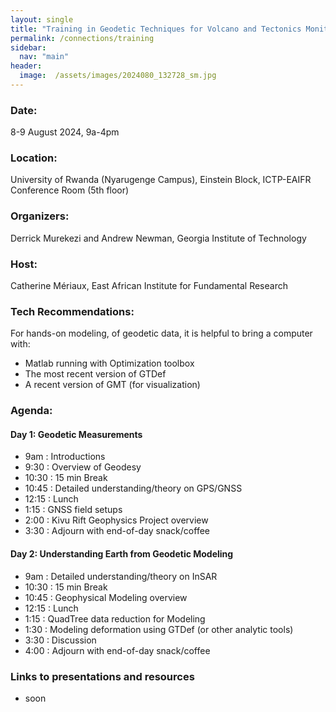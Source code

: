 ```yaml
---
layout: single
title: "Training in Geodetic Techniques for Volcano and Tectonics Monitoring"
permalink: /connections/training
sidebar:
  nav: "main"
header:
  image:  /assets/images/2024080_132728_sm.jpg
---
```

 
### Date: 
8-9 August 2024, 9a-4pm
### Location:  
University of Rwanda (Nyarugenge Campus), Einstein Block, ICTP-EAIFR Conference Room (5th floor)  
### Organizers: 
Derrick Murekezi and Andrew Newman, Georgia Institute of Technology
### Host: 
Catherine Mériaux, East African Institute for Fundamental Research

### Tech Recommendations:
For hands-on modeling, of geodetic data, it is helpful to bring a computer with:
-  Matlab running with Optimization toolbox 
- The most recent version of GTDef
- A recent version of GMT (for visualization) 

### Agenda:
#### Day 1: Geodetic Measurements
  - 9am   : Introductions 
  - 9:30   : Overview of Geodesy 
  - 10:30 : 15 min Break
  - 10:45 : Detailed understanding/theory on GPS/GNSS 
  - 12:15 : Lunch
  - 1:15   : GNSS field setups  
  - 2:00   : Kivu Rift Geophysics Project overview 
  - 3:30   : Adjourn with end-of-day snack/coffee 

#### Day 2:  Understanding Earth from Geodetic Modeling
  - 9am   : Detailed understanding/theory on InSAR
  - 10:30 : 15 min Break
  - 10:45 : Geophysical Modeling overview 
  - 12:15 : Lunch
  - 1:15   : QuadTree data reduction for Modeling 
  - 1:30   : Modeling deformation using GTDef (or other analytic tools) 
  - 3:30  : Discussion
  - 4:00  : Adjourn with end-of-day snack/coffee

### Links to presentations and resources
  - soon
